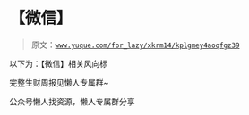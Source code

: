 # 【微信】

> 原文：[`www.yuque.com/for_lazy/xkrm14/kplgmey4aoqfgz39`](https://www.yuque.com/for_lazy/xkrm14/kplgmey4aoqfgz39)



以下为：【微信】相关风向标



完整生财周报见懒人专属群~



公众号懒人找资源，懒人专属群分享

